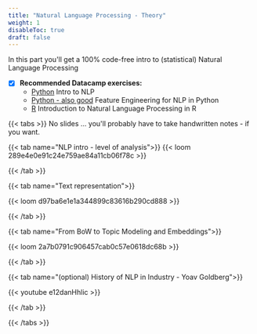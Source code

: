 ```yaml
---
title: "Natural Language Processing - Theory"
weight: 1
disableToc: true
draft: false
---
```


In this part you'll get a 100% code-free intro to (statistical) Natural Language Processing

* [X] **Recommended Datacamp exercises:**
   * [Python](https://learn.datacamp.com/courses/introduction-to-natural-language-processing-in-python) Intro to NLP
   * [Python - also good](https://learn.datacamp.com/courses/feature-engineering-for-nlp-in-python) Feature Engineering for NLP in Python
   * [R](https://learn.datacamp.com/courses/introduction-to-natural-language-processing-in-r) Introduction to Natural Language Processing in R

{{< tabs >}}
No slides ... you'll probably have to take handwritten notes - if you want.

{{< tab name="NLP intro - level of analysis">}}
  {{< loom  289e4e0e91c24e759ae84a11cb06f78c >}}


{{< /tab >}}



{{< tab name="Text representation">}}

  {{< loom d97ba6e1e1a344899c83616b290cd888 >}}

{{< /tab >}}

{{< tab name="From BoW to Topic Modeling and Embeddings">}}

  {{< loom 2a7b0791c906457cab0c57e0618dc68b >}}

{{< /tab >}}

{{< tab name="(optional) History of NLP in Industry - Yoav Goldberg">}}

  {{< youtube e12danHhlic >}}

{{< /tab >}}


{{< /tabs >}}
